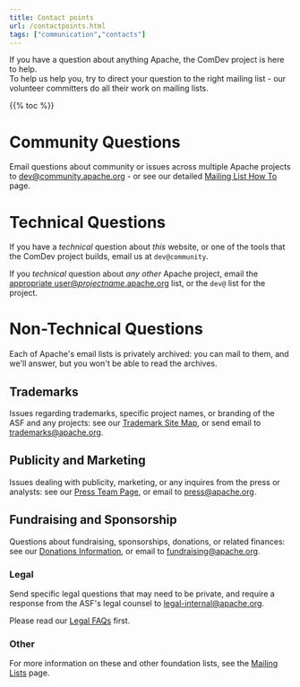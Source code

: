 ```yaml
---
title: Contact points
url: /contactpoints.html
tags: ["communication","contacts"]
---
```


If you have a question about anything Apache, the ComDev project is here to help.  
To help us help you, try to direct your question to the right mailing list - our 
volunteer committers do all their work on mailing lists.

{{% toc %}}

# Community Questions

Email questions about community or issues across multiple Apache projects to [dev@community.apache.org](mailto:dev@community.apache.org?subject=New-Contact-Question) - or see our detailed [Mailing List How To](//community.apache.org/lists.html) page.

# Technical Questions

If you have a *technical* question about *this* website, or one of the tools that 
the ComDev project builds, email us at `dev@community`.

If you *technical* question about *any other* Apache project, email 
the [appropriate user@*projectname*.apache.org](/lists.html) list, or the `dev@` list for 
the project.

# Non-Technical Questions

Each of Apache's email lists is privately archived: you can mail to them, and 
we'll answer, but you won't be able to read the archives.

<a name="ContactPoints-Trademarks"></a>

## Trademarks

Issues regarding trademarks, specific project names, or branding of the
ASF and any projects: see our [Trademark Site Map](//www.apache.org/foundation/marks/resources), 
or send email to [trademarks@apache.org](mailto:trademarks@apache.org).


<a name="ContactPoints-PublicityandMarketing"></a>

## Publicity and Marketing

Issues dealing with publicity, marketing, or any inquires from the
press or analysts: see our [Press Team Page](https://www.apache.org/press/),
 or email to [press@apache.org](mailto:press@apache.org).

<a name="ContactPoints-FundraisingandSponsorship"></a>

## Fundraising and Sponsorship

Questions about fundraising, sponsorships, donations, or related
finances: see our [Donations Information](//www.apache.org/foundation/contributing.html),
or email to [fundraising@apache.org](mailto:fundraising@apache.org).

<a name="ContactPoints-Legal"></a>

### Legal

Send specific legal questions that may need to be private, and require a
response from the ASF's legal counsel to 
[legal-internal@apache.org](mailto:legal-internal@apache.org).

Please read our [Legal FAQs](https://www.apache.org/legal/#user-links) first.

<a name="ContactPoints-Other"></a>

### Other

For more information on these and other foundation lists, see the [Mailing Lists](https://www.apache.org/foundation/mailinglists.html) page.
